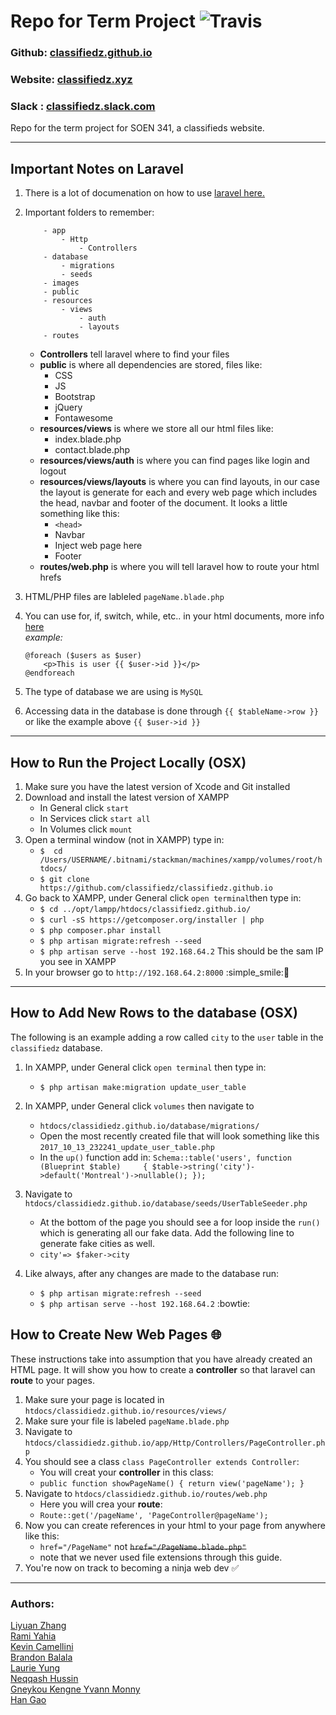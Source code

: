 # Repo for Term Project ![Travis](https://travis-ci.org/classifiedz/classifiedz.github.io.svg?branch=master)
### Github: [classifiedz.github.io](https://github.com/classifiedz/classifiedz.github.io)   
### Website: [classifiedz.xyz](http://classifiedz.xyz)
### Slack : [classifiedz.slack.com](https://classifiedz.slack.com/)
Repo for the term project for SOEN 341, a classifieds website.  

---  
## Important Notes on Laravel
1. There is a lot of documenation on how to use [laravel here.](https://laravel.com/)  
2. Important folders to remember:  

	~~~~~
		- app
			- Http
				- Controllers
		- database
			- migrations
			- seeds
		- images
		- public
		- resources
			- views
				- auth
				- layouts
		- routes
	~~~~~
	- **Controllers** tell laravel where to find your files
	- **public** is where all dependencies are stored, files like:
		- CSS
		- JS
		- Bootstrap
		- jQuery
		- Fontawesome
	- **resources/views** is where we store all our html files like:
		- index.blade.php
		- contact.blade.php
	- **resources/views/auth** is where you can find pages like login and logout
	- **resources/views/layouts** is where you can find layouts, in our case the layout is generate for each and every web page which includes the head, navbar and footer of the document. It looks a little something like this:
		- `<head>`
		- Navbar
		- Inject web page here
		- Footer
	- **routes/web.php** is where you will tell laravel how to route your html hrefs
3. HTML/PHP files are lableled `pageName.blade.php`
4. You can use for, if, switch, while, etc.. in your html documents, more info [here](https://laravel.com/docs/5.5/blade)  
_example:_

	```
	@foreach ($users as $user)
		<p>This is user {{ $user->id }}</p>
	@endforeach
	```  
5. The type of database we are using is `MySQL`
6.  Accessing data in the database is done through `{{ $tableName->row }}` or like the example above `{{ $user->id }}`

---  
## How to Run the Project Locally (OSX)  
1. Make sure you have the latest version of Xcode and Git installed
2. Download and install the latest version of XAMPP
	- In General click `start`
	- In Services click `start all`
	- In Volumes click `mount`
3. Open a terminal window (not in XAMPP) type in:
	- `$  cd /Users/USERNAME/.bitnami/stackman/machines/xampp/volumes/root/htdocs/`  
	- `$ git clone https://github.com/classifiedz/classifiedz.github.io`
4. Go back to XAMPP, under General click `open terminal`then type in:  
	- `$ cd ../opt/lampp/htdocs/classifiedz.github.io/`  
	- `$ curl -sS https://getcomposer.org/installer | php`
	- `$ php composer.phar install`
	- `$ php artisan migrate:refresh --seed`
	- `$ php artisan serve --host 192.168.64.2` This should be the sam IP you see in XAMPP
5. In your browser go to `http://192.168.64.2:8000` :simple_smile::clap:

---  
## How to Add New Rows to the database (OSX) 
The following is an example adding a row called `city` to the `user` table in the `classifiedz` database.  

1. In XAMPP, under General click `open terminal` then type in:  
	- `$ php artisan make:migration update_user_table`  
2. In XAMPP, under General click `volumes` then navigate to
	- `htdocs/classidiedz.github.io/database/migrations/`
	- Open the most recently created file that will look something like this `2017_10_13_232241_update_user_table.php`
	- In the `up()` function add in:
		`Schema::table('users', function (Blueprint $table)		{
    		$table->string('city')->default('Montreal')->nullable();
		});`

3. Navigate to `htdocs/classidiedz.github.io/database/seeds/UserTableSeeder.php`
	- At the bottom of the page you should see a for loop inside the `run()` which is generating all our fake data. Add the following line to generate fake cities as well.
	- `city'=> $faker->city`

4. Like always, after any changes are made to the database run:
	- `$ php artisan migrate:refresh --seed`
	- `$ php artisan serve --host 192.168.64.2` :bowtie:

## How to Create New Web Pages :globe_with_meridians:
These instructions take into assumption that you have already created an HTML page. It will show you how to create a **controller** so that laravel can **route** to your pages.  

1. Make sure your page is located in `htdocs/classidiedz.github.io/resources/views/`
2. Make sure your file is labeled `pageName.blade.php`
3. Navigate to `htdocs/classidiedz.github.io/app/Http/Controllers/PageController.php`  
4. You should see a class `class PageController extends Controller`:  
	- You will creat your **controller** in this class:
	- `public function showPageName()
    {
        return view('pageName');
    }`
5. Navigate to `htdocs/classidiedz.github.io/routes/web.php`
	- Here you will crea your **route**:
	- `Route::get('/pageName', 'PageController@pageName');`
6. Now you can create references in your html to your page from anywhere like this:
	- `href="/PageName"` not ~~`href="/PageName.blade.php"`~~
	- note that we never used file extensions through this guide.
7. You're now on track to becoming a ninja web dev :white_check_mark:  

---  
### Authors:  
[Liyuan Zhang](https://github.com/Swallow666)  
[Rami Yahia](https://github.com/rami186)  
[Kevin	Camellini](https://github.com/kcamcam)  
[Brandon	Balala](https://github.com/BrandonBalala)  
[Laurie Yung](https://github.com/laurie-y)  
[Neqqash	Hussin](https://github.com/neqqash)  
[Gneykou Kengne	Yvann Monny](https://github.com/monnyy)  
[Han Gao](https://github.com/HanGao2333)  
